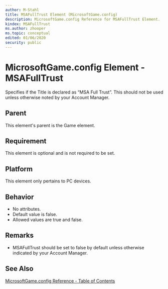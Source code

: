 ```yaml
---
author: M-Stahl
title: MSAFullTrust Element (MicrosoftGame.config)
description: MicrosoftGame.config Reference for MSAFullTrust Element.
kindex: MSAFullTrust
ms.author: zhooper
ms.topic: conceptual
edited: 01/06/2020
security: public
---
```


# MicrosoftGame.config Element - MSAFullTrust

Specifies if the Title is declared as “MSA Full Trust”. This should not be used unless otherwise noted by your Account Manager.

## Parent
This element's parent is the Game element.

## Requirement
This element is optional and is not required to be set. 

## Platform
This element only pertains to PC devices.

## Behavior
* No attributes.
* Default value is false.
* Allowed values are true and false.

## Remarks
* MSAFullTrust should be set to false by default unless otherwise indicated by your Account Manager.


## See Also
[MicrosoftGame.config Reference - Table of Contents](gc-microsoftgameconfig-toc.md)  
